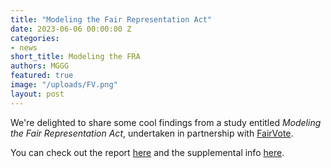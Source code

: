 ```yaml
---
title: "Modeling the Fair Representation Act"
date: 2023-06-06 00:00:00 Z
categories:
- news  
short_title: Modeling the FRA
authors: MGGG
featured: true
image: "/uploads/FV.png"
layout: post
---
```

 
We're delighted to share some cool findings from a study entitled *Modeling the Fair Representation Act*, undertaken in 
partnership with [FairVote](https://fairvote.org).

You can check out the report [here](https://mggg.org/FRA-Report) and the supplemental info [here](https://mggg.org/FRA-Supplement).